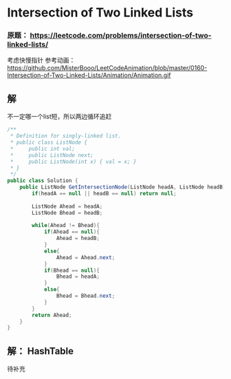 #  Intersection of Two Linked Lists

### 原题： https://leetcode.com/problems/intersection-of-two-linked-lists/

考虑快慢指针
参考动画： https://github.com/MisterBooo/LeetCodeAnimation/blob/master/0160-Intersection-of-Two-Linked-Lists/Animation/Animation.gif


## 解
不一定哪一个list短，所以两边循环追赶
```c#
/**
 * Definition for singly-linked list.
 * public class ListNode {
 *     public int val;
 *     public ListNode next;
 *     public ListNode(int x) { val = x; }
 * }
 */
public class Solution {
    public ListNode GetIntersectionNode(ListNode headA, ListNode headB) {
        if(headA == null || headB == null) return null;
        
        ListNode Ahead = headA;
        ListNode Bhead = headB;
        
        while(Ahead != Bhead){
            if(Ahead == null){
                Ahead = headB;
            }
            else{
                Ahead = Ahead.next;
            }
            if(Bhead == null){
                Bhead = headA;
            }
            else{
                Bhead = Bhead.next;
            }
        }
        return Ahead;
    }
}

```


## 解： HashTable
待补充  
